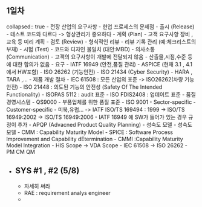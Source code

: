 ## 1일차
collapsed:: true
	- 전장 산업의 요구사항
		- 현업 프로세스의 문제점
			- 출시 (Release)
				- 테스트 코드와 다르다 -> 형상관리가 중요하다
			- 계획 (Plan)
				- 고객 요구사항 장비 , 교육 등 미리 계획
			- 검토 (Review)
				- 형식적인 리뷰
				- 리뷰 기록 관리 (예:체크리스트의 부재)
			- 시험 (Test)
				- 코드와 디자인 불일치 (대안:MBD)
			- 의사소통 (Communication)
				- 고객의 요구사항이 개발에 전달되지 않음
				- 산출물,시점,수준 등에 대한 합의가 없음
		- 요구
			- IATF 16949  (안전,품질 관리)
			- ASPICE (현재 3.1 , 4.1에서 HW포함)
			- ISO 26262 (기능안전)
			- ISO 21434 (Cyber Security)
			- HARA , TARA ,...
	- 제품 개발 절차
		- IEC 61508 : 모든 산업의 표준 -> ISO26262(차량 기능안전)
		- ISO 21448 : 의도된 기능의 안전성 (Safety Of The Intended Functionality)
		- ISOPAS 5112 : audit 표준
		- ISO FDIS2408 : 업데이트 표준
	- 품질경영시스템
		- QS9000
			- 부품업체를 위한 품질 표준
			- ISO 9001
			- Sector-specific
			- Customer-specific
		- 미북,유럽... -> IATF ISO/TS 169494 : 1999 -> ISO/TS 16949:2002 -> ISO/TS 16949:2006
		- IATF 16949 에 SW가 들어가 있는 경우 규정이 추가
		- APQP (Advacned Product Quality Planning)
	- 성숙도 모델
		- 성숙도 모델
		- CMM : Capability Maturity Model
		- SPICE : Software Process Improvement and Capability dEtermination
		- CMMI :Capability Maturity Model Integration
	- HIS Scope -> VDA Scope
	- IEC 61508 -> ISO 26262
	- PM  CM QM
- ##  SYS #1 , #2 (5/8)
	- 자세히 써라
	- RAE : requirement analys engineer
	-